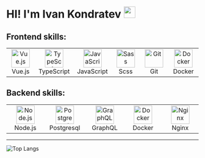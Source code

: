 <h1> HI! I'm Ivan Kondratev <img src="https://media.giphy.com/media/hvRJCLFzcasrR4ia7z/giphy.gif" width="30px"/>  </h1>

## Frontend skills:

<table width='100%'>
  <tr>
    <td align="center" width="96">
        <img src="https://upload.wikimedia.org/wikipedia/commons/9/95/Vue.js_Logo_2.svg" width="48" height="48" alt="Vue.js" />
      <br>Vue.js
    </td>
    <td align="center" width="96">
        <img src="https://upload.wikimedia.org/wikipedia/commons/thumb/4/4c/Typescript_logo_2020.svg/1200px-Typescript_logo_2020.svg.png" width="48" height="48" alt="TypeScript" />
      <br>TypeScript
    </td>
       <td align="center" width="96">
        <img src="https://upload.wikimedia.org/wikipedia/commons/thumb/9/99/Unofficial_JavaScript_logo_2.svg/1024px-Unofficial_JavaScript_logo_2.svg.png" width="48" height="48" alt="JavaScript" />
      <br>JavaScript
    </td>
     <td align="center" width="96">
        <img src="https://brandeps.com/icon-download/S/Sass-icon-vector-04.svg" width="48" height="48" alt="Sass" />
      <br>Scss
    <td align="center" width="96">
        <img src="https://upload.wikimedia.org/wikipedia/commons/thumb/3/3f/Git_icon.svg/1200px-Git_icon.svg.png" width="48" height="48" alt="Git" />
      <br>Git
    </td>
    <td align="center" width="96">
        <img src="https://cdn.worldvectorlogo.com/logos/docker.svg" width="48" height="48" alt="Docker" />
      <br>Docker
    </td>
</table>

## Backend skills:

<table width='100%'>
  <tr>
    <td align="center" width="96">
        <img src="https://upload.wikimedia.org/wikipedia/commons/d/d9/Node.js_logo.svg?uselang=ru" width="48" height="48" alt="Node.js" />
      <br>Node.js
    </td>
         </td>
       <td align="center" width="96">
        <img src="https://wiki.postgresql.org/images/a/a4/PostgreSQL_logo.3colors.svg" width="48" height="48" alt="Postgresql" />
      <br>Postgresql
    </td>
     </td>
       <td align="center" width="96">
        <img src="https://upload.wikimedia.org/wikipedia/commons/1/17/GraphQL_Logo.svg?uselang=ru" width="48" height="48" alt="GraphQL" />
      <br>GraphQL
    </td>
    <td align="center" width="96">
        <img src="https://cdn.worldvectorlogo.com/logos/docker.svg" width="48" height="48" alt="Docker" />
      <br>Docker
    </td>
   <td align="center" width="96">
        <img src="https://upload.wikimedia.org/wikipedia/commons/c/c5/Nginx_logo.svg?uselang=ru" width="48" height="48" alt="Nginx" />
      <br>Nginx
    </td>
</table>

---

![Top Langs](https://github-readme-stats.vercel.app/api/top-langs/?username=IvanXablin&layout=compact&theme=dracula)
</div>
